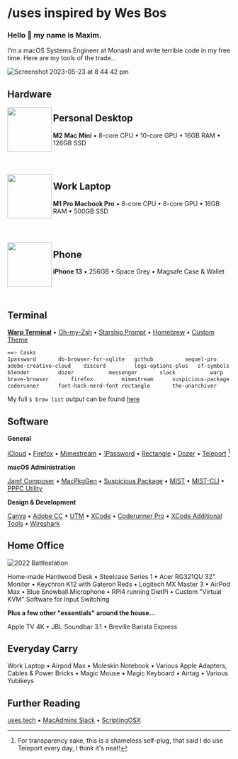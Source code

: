 # /uses inspired by Wes Bos

### Hello 👋 my name is Maxim. 
I'm a macOS Systems Engineer at Monash and write terrible code in my free time. Here are my tools of the trade...

![Screenshot 2023-05-23 at 8 44 42 pm](https://raw.githubusercontent.com/maximlevey/Uses/assets/72744507/9836d935-3648-4eff-b3c3-22b6e6bdc2b4)

## Hardware

<img align="left" width="100" height="100" src="https://github.com/maximlevey/Uses/assets/72744507/ca0e1ad3-2aa0-4ad9-adb6-34b904329eec">

## Personal Desktop

**M2 Mac Mini** • 8-core CPU • 10-core GPU • 16GB RAM • 126GB SSD

<br/><br/>

<img align="left" width="100" height="100" src="https://github.com/maximlevey/Uses/assets/72744507/72920a4f-4fe1-4f13-be6f-8cfb5e29f8f6">

## Work Laptop

**M1 Pro Macbook Pro** • 8-core CPU • 8-core GPU • 16GB RAM • 500GB SSD

<br/><br/>

<img align="left" width="100" height="100" src="https://github.com/maximlevey/Uses/assets/72744507/ee2e2c04-cef2-43f8-9bc1-6021c1b27d5c">

## Phone

**iPhone 13** • 256GB • Space Grey • Magsafe Case & Wallet

<br/><br/>

## Terminal

[**Warp Terminal**](https://www.warp.dev/) • [Oh-my-Zsh](https://ohmyz.sh) • [Starship Prompt](https://starship.rs/) • [Homebrew](https://brew.sh/) • [Custom Theme](https://github.com/maximlevey/Uses/blob/main/Resources/warptheme.yaml) 

```bash
==> Casks
1password		db-browser-for-sqlite	github			sequel-pro		utm
adobe-creative-cloud	discord			logi-options-plus	sf-symbols		vnc-viewer
blender			dozer			messenger		slack			warp
brave-browser		firefox			mimestream		suspicious-package	wireshark
coderunner		font-hack-nerd-font	rectangle		the-unarchiver		zoom
```
My full `$ brew list` output can be found [here](https://github.com/maximlevey/Uses/blob/main/Resources/brewList.md)

## Software

**General**

[iCloud](https://www.icloud.com/) • [Firefox](https://www.mozilla.org/en-US/firefox/new/) • [Mimestream](https://mimestream.com/) • [1Password](https://1password.com/) • [Rectangle](https://rectangleapp.com/) • [Dozer](https://github.com/Mortennn/Dozer) • [Teleport](https://github.com/maximlevey/Teleport) [^1]

**macOS Administration**

[Jamf Composer](https://www.jamf.com/products/jamf-composer/) • [MacPkgGen](https://github.com/jorks/MacPkgGen) • [Suspicious Package](https://mothersruin.com/software/SuspiciousPackage/) • [MIST](https://github.com/ninxsoft/Mist) • [MIST-CLI](https://github.com/ninxsoft/mist-cli) • [PPPC Utility](https://github.com/jamf/PPPC-Utility)

**Design & Development**

[Canva](https://www.canva.com/) • [Adobe CC](https://www.adobe.com/au/creativecloud.html) • [UTM](https://getutm.app/) • [XCode](https://developer.apple.com/xcode/) • [Coderunner Pro](https://coderunnerapp.com/) • [XCode Additional Tools](https://developer.apple.com/download/all/?q=xcode%20additional%20tools) • [Wireshark](https://www.wireshark.org/)

## Home Office

![2022 Battlestation](https://github.com/maximlevey/Uses/assets/72744507/63c0faf9-0441-48a1-9134-f551aa02d091)

Home-made Hardwood Desk • Steelcase Series 1 • Acer RG321QU 32" Monitor • Keychron K12 with Gateron Reds • Logitech MX Master 3 • AirPod Max • Blue Snowball Microphone • RPi4 running DietPi • Custom "Virtual KVM" Software for Input Switching

**Plus a few other "essentials" around the house...**

Apple TV 4K • JBL Soundbar 3.1 • Breville Barista Express 

## Everyday Carry

Work Laptop • Airpod Max • Moleskin Notebook • Various Apple Adapters, Cables & Power Bricks • Magic Mouse • Magic Keyboard • Airtag • Various Yubikeys

## Further Reading
[uses.tech](https://uses.tech/like/apple) • [MacAdmins Slack](https://macadmins.slack.com/) • [ScriptingOSX](https://scriptingosx.com/)

[^1]: For transparency sake, this is a shameless self-plug, that said I do use Teleport every day, I think it's neat!
